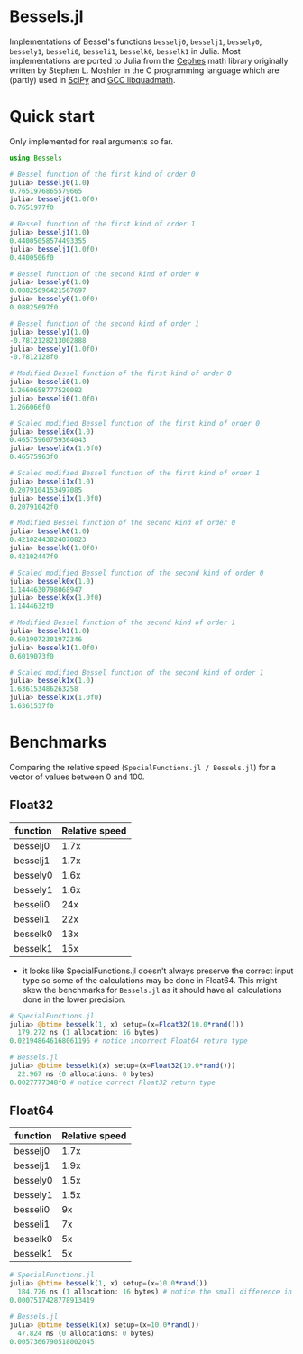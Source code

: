 # Bessels.jl

Implementations of Bessel's functions `besselj0`, `besselj1`, `bessely0`, `bessely1`, `besseli0`, `besseli1`, `besselk0`, `besselk1` in Julia.
Most implementations are ported to Julia from the [Cephes](https://www.netlib.org/cephes/) math library  originally written by Stephen L. Moshier in the C programming language
which are (partly) used in [SciPy](https://docs.scipy.org/doc/scipy/reference/special.html#faster-versions-of-common-bessel-functions) and [GCC libquadmath](https://gcc.gnu.org/onlinedocs/libquadmath/).

# Quick start

Only implemented for real arguments so far.

```julia
using Bessels

# Bessel function of the first kind of order 0
julia> besselj0(1.0)
0.7651976865579665
julia> besselj0(1.0f0)
0.7651977f0

# Bessel function of the first kind of order 1
julia> besselj1(1.0)
0.44005058574493355
julia> besselj1(1.0f0)
0.4400506f0

# Bessel function of the second kind of order 0
julia> bessely0(1.0)
0.08825696421567697
julia> bessely0(1.0f0)
0.08825697f0

# Bessel function of the second kind of order 1
julia> bessely1(1.0)
-0.7812128213002888
julia> bessely1(1.0f0)
-0.7812128f0

# Modified Bessel function of the first kind of order 0
julia> besseli0(1.0)
1.2660658777520082
julia> besseli0(1.0f0)
1.266066f0

# Scaled modified Bessel function of the first kind of order 0
julia> besseli0x(1.0)
0.46575960759364043
julia> besseli0x(1.0f0)
0.46575963f0

# Scaled modified Bessel function of the first kind of order 1
julia> besseli1x(1.0)
0.2079104153497085
julia> besseli1x(1.0f0)
0.20791042f0

# Modified Bessel function of the second kind of order 0
julia> besselk0(1.0)
0.42102443824070823
julia> besselk0(1.0f0)
0.42102447f0

# Scaled modified Bessel function of the second kind of order 0
julia> besselk0x(1.0)
1.1444630798068947
julia> besselk0x(1.0f0)
1.1444632f0

# Modified Bessel function of the second kind of order 1
julia> besselk1(1.0)
0.6019072301972346
julia> besselk1(1.0f0)
0.6019073f0

# Scaled modified Bessel function of the second kind of order 1
julia> besselk1x(1.0)
1.636153486263258
julia> besselk1x(1.0f0)
1.6361537f0
```

# Benchmarks

Comparing the relative speed (`SpecialFunctions.jl / Bessels.jl`) for a vector of values between 0 and 100.

## Float32

| function | Relative speed |
| ------------- | ------------- |
| besselj0  | 1.7x  |
| besselj1  | 1.7x |
| bessely0  | 1.6x  |
| bessely1  | 1.6x  |
| besseli0  | 24x  |
| besseli1  | 22x  |
| besselk0  | 13x  |
| besselk1  | 15x  |

* it looks like SpecialFunctions.jl doesn't always preserve the correct input type so some of the calculations may be done in Float64. This might skew the benchmarks for `Bessels.jl` as it should have all calculations done in the lower precision.

```julia
# SpecialFunctions.jl 
julia> @btime besselk(1, x) setup=(x=Float32(10.0*rand()))
  179.272 ns (1 allocation: 16 bytes)
0.021948646168061196 # notice incorrect Float64 return type

# Bessels.jl
julia> @btime besselk1(x) setup=(x=Float32(10.0*rand()))
  22.967 ns (0 allocations: 0 bytes)
0.0027777348f0 # notice correct Float32 return type
```

## Float64

| function | Relative speed |
| ------------- | ------------- |
| besselj0  | 1.7x  |
| besselj1  | 1.9x |
| bessely0  | 1.5x  |
| bessely1  | 1.5x  |
| besseli0  | 9x  |
| besseli1  | 7x  |
| besselk0  | 5x  |
| besselk1  | 5x  |

```julia
# SpecialFunctions.jl 
julia> @btime besselk(1, x) setup=(x=10.0*rand())
  184.726 ns (1 allocation: 16 bytes) # notice the small difference in Float32 and Float64 implementations
0.0007517428778913419

# Bessels.jl
julia> @btime besselk1(x) setup=(x=10.0*rand())
  47.824 ns (0 allocations: 0 bytes)
0.0057366790518002045
```
